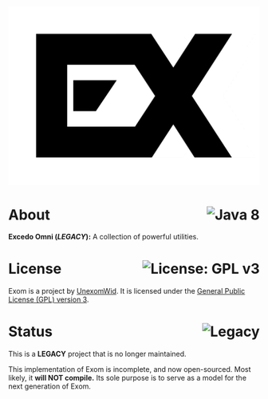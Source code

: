 <p align="center">
  <img src="img/exom.png" alt="Exom">
</p>

# About <a href="https://www.oracle.com/technetwork/java/javase/overview/java8-2100321.html"><img align="right" src="https://img.shields.io/badge/Java-8-B07219?logo=java" alt="Java 8" /></a>

**Excedo Omni (_LEGACY_):** A collection of powerful utilities.

# License <a href="https://github.com/UnexomWid/usb-duplicator/blob/master/LICENSE"><img align="right" src="https://img.shields.io/badge/License-GPLv3-blue.svg" alt="License: GPL v3" /></a>

Exom is a project by [UnexomWid](http://unexomwid.github.io). It is licensed under the [General Public License (GPL) version 3](https://www.gnu.org/licenses/gpl-3.0.en.html).

# Status <a href="https://www.oracle.com/technetwork/java/javase/overview/java8-2100321.html"><img align="right" src="https://img.shields.io/badge/Status-Legacy-orange.svg" alt="Legacy" /></a>

This is a **LEGACY** project that is no longer maintained.

This implementation of Exom is incomplete, and now open-sourced. Most likely, it **will NOT compile.** Its sole purpose is to serve as a model for the next generation of Exom.